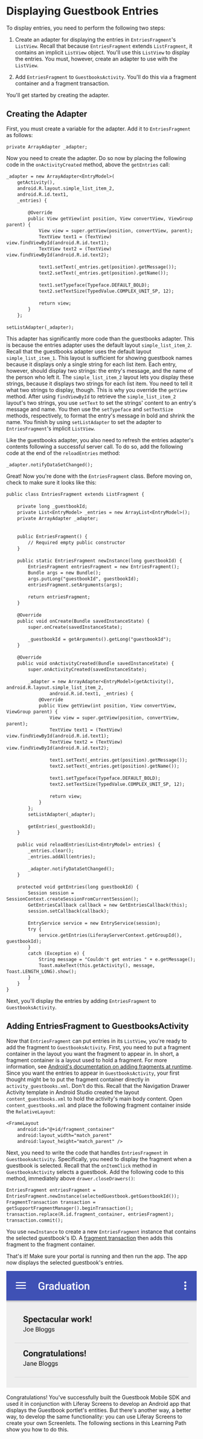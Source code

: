 # Displaying Guestbook Entries

To display entries, you need to perform the following two steps: 

1. Create an adapter for displaying the entries in `EntriesFragment`'s 
   `ListView`. Recall that because `EntriesFragment` extends `ListFragment`, it 
   contains an implicit `ListView` object. You'll use this `ListView` to display 
   the entries. You must, however, create an adapter to use with the `ListView`. 

2. Add `EntriesFragment` to `GuestbooksActivity`. You'll do this via a fragment 
   container and a fragment transaction.

You'll get started by creating the adapter. 

## Creating the Adapter

First, you must create a variable for the adapter. Add it to `EntriesFragment` 
as follows: 

    private ArrayAdapter _adapter;

Now you need to create the adapter. Do so now by placing the following code in 
the `onActivityCreated` method, above the `getEntries` call:

    _adapter = new ArrayAdapter<EntryModel>(
        getActivity(), 
        android.R.layout.simple_list_item_2,
        android.R.id.text1, 
        _entries) {
        
            @Override
            public View getView(int position, View convertView, ViewGroup parent) {
                View view = super.getView(position, convertView, parent);
                TextView text1 = (TextView) view.findViewById(android.R.id.text1);
                TextView text2 = (TextView) view.findViewById(android.R.id.text2);

                text1.setText(_entries.get(position).getMessage());
                text2.setText(_entries.get(position).getName());

                text1.setTypeface(Typeface.DEFAULT_BOLD);
                text2.setTextSize(TypedValue.COMPLEX_UNIT_SP, 12);

                return view;
            }
        };
        
    setListAdapter(_adapter);

This adapter has significantly more code than the guestbooks adapter. This is 
because the entries adapter uses the default layout `simple_list_item_2`. Recall 
that the guestbooks adapter uses the default layout `simple_list_item_1`. This 
layout is sufficient for showing guestbook names because it displays only a 
single string for each list item. Each entry, however, should display two 
strings: the entry's message, and the name of the person who left it. The 
`simple_list_item_2` layout lets you display these strings, because it displays 
two strings for each list item. You need to tell it what two strings to display, 
though. This is why you override the `getView` method. After using 
`findViewById` to retrieve the `simple_list_item_2` layout's two strings, you 
use `setText` to set the strings' content to an entry's message and name. You 
then use the `setTypeface` and `setTextSize` methods, respectively, to format 
the entry's message in bold and shrink the name. You finish by using 
`setListAdapter` to set the adapter to `EntriesFragment`'s implicit `ListView`. 

Like the guestbooks adapter, you also need to refresh the entries adapter's 
contents following a successful server call. To do so, add the following code at 
the end of the `reloadEntries` method: 

    _adapter.notifyDataSetChanged();

Great! Now you're done with the `EntriesFragment` class. Before moving on, check 
to make sure it looks like this:

    public class EntriesFragment extends ListFragment {

        private long _guestbookId;
        private List<EntryModel> _entries = new ArrayList<EntryModel>();
        private ArrayAdapter _adapter;


        public EntriesFragment() {
            // Required empty public constructor
        }

        public static EntriesFragment newInstance(long guestbookId) {
            EntriesFragment entriesFragment = new EntriesFragment();
            Bundle args = new Bundle();
            args.putLong("guestbookId", guestbookId);
            entriesFragment.setArguments(args);

            return entriesFragment;
        }

        @Override
        public void onCreate(Bundle savedInstanceState) {
            super.onCreate(savedInstanceState);

            _guestbookId = getArguments().getLong("guestbookId");
        }

        @Override
        public void onActivityCreated(Bundle savedInstanceState) {
            super.onActivityCreated(savedInstanceState);

            _adapter = new ArrayAdapter<EntryModel>(getActivity(), android.R.layout.simple_list_item_2,
                    android.R.id.text1, _entries) {
                @Override
                public View getView(int position, View convertView, ViewGroup parent) {
                    View view = super.getView(position, convertView, parent);
                    TextView text1 = (TextView) view.findViewById(android.R.id.text1);
                    TextView text2 = (TextView) view.findViewById(android.R.id.text2);

                    text1.setText(_entries.get(position).getMessage());
                    text2.setText(_entries.get(position).getName());

                    text1.setTypeface(Typeface.DEFAULT_BOLD);
                    text2.setTextSize(TypedValue.COMPLEX_UNIT_SP, 12);

                    return view;
                }
            };
            setListAdapter(_adapter);

            getEntries(_guestbookId);
        }

        public void reloadEntries(List<EntryModel> entries) {
            _entries.clear();
            _entries.addAll(entries);

            _adapter.notifyDataSetChanged();
        }

        protected void getEntries(long guestbookId) {
            Session session = SessionContext.createSessionFromCurrentSession();
            GetEntriesCallback callback = new GetEntriesCallback(this);
            session.setCallback(callback);

            EntryService service = new EntryService(session);
            try {
                service.getEntries(LiferayServerContext.getGroupId(), guestbookId);
            }
            catch (Exception e) {
                String message = "Couldn't get entries " + e.getMessage();
                Toast.makeText(this.getActivity(), message, Toast.LENGTH_LONG).show();
            }
        }
    }

Next, you'll display the entries by adding `EntriesFragment` to 
`GuestbooksActivity`. 

## Adding EntriesFragment to GuestbooksActivity

Now that `EntriesFragment` can put entries in its `ListView`, you're ready to 
add the fragment to `GuestbooksActivity`. First, you need to put a fragment 
container in the layout you want the fragment to appear in. In short, a fragment 
container is a layout used to hold a fragment. For more information, see 
[Android's documentation on adding fragments at runtime](http://developer.android.com/training/basics/fragments/fragment-ui.html#AddAtRuntime). 
Since you want the entries to appear in `GuestbooksActivity`, your first thought 
might be to put the fragment container directly in `activity_guestbooks.xml`. 
Don't do this. Recall that the Navigation Drawer Activity template in Android 
Studio created the layout `content_guestbooks.xml` to hold the activity's main 
body content. Open `content_guestbooks.xml` and place the following fragment 
container inside the `RelativeLayout`: 

    <FrameLayout
        android:id="@+id/fragment_container"
        android:layout_width="match_parent"
        android:layout_height="match_parent" />

Next, you need to write the code that handles `EntriesFragment` in 
`GuestbooksActivity`. Specifically, you need to display the fragment when a 
guestbook is selected. Recall that the `onItemClick` method in 
`GuestbooksActivity` selects a guestbook. Add the following code to this method, 
immediately above `drawer.closeDrawers()`: 

    EntriesFragment entriesFragment = EntriesFragment.newInstance(selectedGuestbook.getGuestbookId());
    FragmentTransaction transaction = getSupportFragmentManager().beginTransaction();
    transaction.replace(R.id.fragment_container, entriesFragment);
    transaction.commit();

You use `newInstance` to create a new `EntriesFragment` instance that contains 
the selected guestbook's ID. A 
[fragment transaction](http://developer.android.com/guide/components/fragments.html#Transactions) 
then adds this fragment to the fragment container.

That's it! Make sure your portal is running and then run the app. The app now 
displays the selected guestbook's entries. 

![Figure 3: The entries for the selected guestbook now appear in your app.](../../images/android-guestbook-entries.png)

Congratulations! You've successfully built the Guestbook Mobile SDK and used it 
in conjunction with Liferay Screens to develop an Android app that displays the 
Guestbook portlet's entities. But there's another way, a better way, to develop 
the same functionality: you can use Liferay Screens to create your own 
Screenlets. The following sections in this Learning Path show you how to do 
this. 